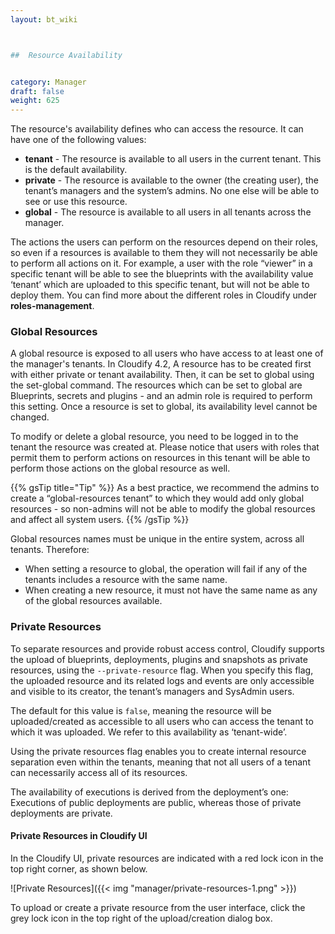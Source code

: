 ```yaml
---
layout: bt_wiki



##  Resource Availability


category: Manager
draft: false
weight: 625
---
```


The resource's availability defines who can access the resource. It can have one of the following values:
* **tenant** - The resource is available to all users in the current tenant. This is the default availability. 
* **private** - The resource is available to the owner (the creating user), the tenant’s managers and the system’s admins. No one else will be able to see or use this resource. 
* **global** - The resource is available to all users in all tenants across the manager.

The actions the users can perform on the resources depend on their roles, so even if a resources is available to them they will not necessarily be able to perform all actions on it. For example, a user with the role “viewer” in a specific tenant will be able to see the blueprints with the availability value ‘tenant’ which are uploaded to this specific tenant, but will not be able to deploy them. You can find more about the different roles in Cloudify under **roles-management**. 

### Global Resources

A global resource is exposed to all users who have access to at least one of the manager's tenants.
In Cloudify 4.2, A resource has to be created first with either private or tenant availability. Then, it can be set to global using the set-global command. 
The resources which can be set to global are Blueprints, secrets and plugins - and an admin role is required to perform this setting.
Once a resource is set to global, its availability level cannot be changed.

To modify or delete a global resource, you need to be logged in to the tenant the resource was created at. Please notice that users with roles that permit them to perform actions on resources in this tenant will be able to perform those actions on the global resource as well. 

{{% gsTip title="Tip" %}}
As a best practice, we recommend the admins to create a “global-resources tenant” to which they would add only global resources - so non-admins will not be able to modify the global resources and affect all system users.
{{% /gsTip %}}    

Global resources names must be unique in the entire system, across all tenants. Therefore:

- When setting a resource to global, the operation will fail if any of the tenants includes a resource with the same name.
- When creating a new resource, it must not have the same name as any of the global resources available.


### Private Resources

To separate resources and provide robust access control, Cloudify supports the upload of blueprints, deployments, plugins and snapshots as private resources, using the `--private-resource` flag.
When you specify this flag, the uploaded resource and its related logs and events are only accessible and visible to its creator, the tenant’s managers and SysAdmin users. 

The default for this value is `false`, meaning the resource will be uploaded/created as accessible to all users who can access the tenant to which it was uploaded. We refer to this availability as ‘tenant-wide’. 

Using the private resources flag enables you to create internal resource separation even within the tenants, meaning that not all users of a tenant can necessarily access all of its resources.

The availability of executions is derived from the deployment’s one:  Executions of public deployments are public, whereas those of private deployments are private.


#### Private Resources in Cloudify UI

In the Cloudify UI, private resources are indicated with a red lock icon in the top right corner, as shown below.

![Private Resources]({{< img "manager/private-resources-1.png" >}})

To upload or create a private resource from the user interface, click the grey lock icon in the top right of the upload/creation dialog box.
